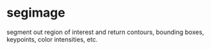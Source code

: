 segimage
========

segment out region of interest and return contours, bounding boxes, keypoints, color intensities, etc. 
